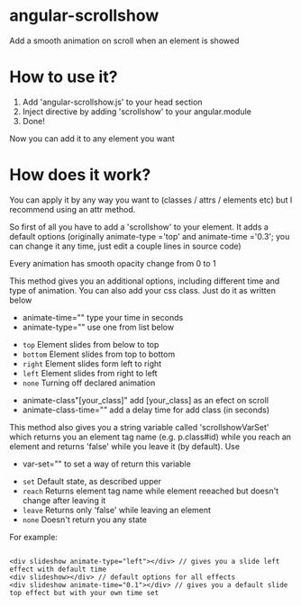 # angular-scrollshow
Add a smooth animation on scroll when an element is showed

# How to use it?
1. Add 'angular-scrollshow.js' to your head section
2. Inject directive by adding 'scrollshow' to your angular.module
3. Done!

Now you can add it to any element you want

# How does it work?

You can apply it by any way you want to (classes / attrs / elements etc) but I recommend using an attr method.

So first of all you have to add a 'scrollshow' to your element. It adds a default options (originally animate-type ='top' and animate-time ='0.3'; you can change it any time, just edit a couple lines in source code)

Every animation has smooth opacity change from 0 to 1

This method gives you an additional options, including different time and type of animation. You can also add your css class. Just do it as written below

 - animate-time="" type your time in seconds
 - animate-type="" use one from list below

* ``` top ``` Element slides from below to top
* ``` bottom ``` Element slides from top to bottom
* ``` right ``` Element slides form left to right
* ``` left ``` Element slides from right to left
* ``` none ``` Turning off declared animation

 - animate-class"[your_class]" add [your_class] as an efect on scroll
 - animate-class-time="" add a delay time for add class (in seconds)

This method also gives you a string variable called 'scrollshowVarSet' which returns you an element tag name (e.g. p.class#id) while you reach an element and returns 'false' while you leave it (by default). Use

- var-set="" to set a way of return this variable
* ```set``` Default state, as described upper
* ```reach``` Returns element tag name while element reeached but doesn't change after leaving it
* ```leave``` Returns only 'false' while leaving an element
* ``` none ``` Doesn't return you any state


For example:

```

<div slideshow animate-type="left"></div> // gives you a slide left effect with default time
<div slideshow></div> // default options for all effects
<div slideshow animate-time="0.1"></div> // gives you a default slide top effect but with your own time set

```
